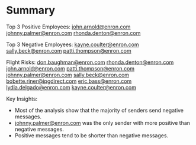 # Summary

Top 3 Positive Employees:
john.arnold@enron.com
johnny.palmer@enron.com
rhonda.denton@enron.com

Top 3 Negative Employees:
kayne.coulter@enron.com
sally.beck@enron.com
patti.thompson@enron.com

Flight Risks:
don.baughman@enron.com
rhonda.denton@enron.com
john.arnold@enron.com
patti.thompson@enron.com
johnny.palmer@enron.com
sally.beck@enron.com
bobette.riner@ipgdirect.com
eric.bass@enron.com
lydia.delgado@enron.com
kayne.coulter@enron.com

Key Insights:
 - Most of the analysis show that the majority of senders send negative messages.
 - johnny.palmer@enron.com was the only sender with more positive than negative messages.
 - Positive messages tend to be shorter than negative messages.
